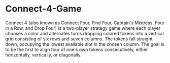 # Connect-4-Game

Connect 4 (also known as Connect Four, Find Four, Captain's Mistress, Four in a Row, and Drop Four) is a two-player strategy game where each player chooses a color and alternates turns dropping colored tokens into a vertical grid consisting of six rows and seven columns. The tokens fall straight down, occupying the lowest available slot in the chosen column. The goal is to be the first to align four of one's own tokens consecutively, either horizontally, vertically, or diagonally.
